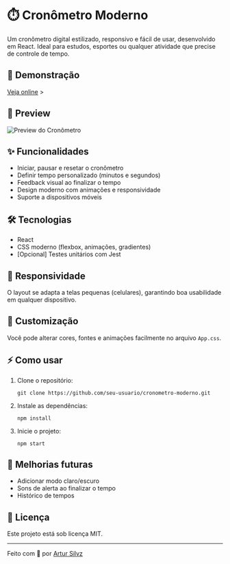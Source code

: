 # ⏱️ Cronômetro Moderno

Um cronômetro digital estilizado, responsivo e fácil de usar, desenvolvido em React. Ideal para estudos, esportes ou qualquer atividade que precise de controle de tempo.

## 🚀 Demonstração

[Veja online](#) >

## 📸 Preview

![Preview do Cronômetro](./screenshot.png) 

## ✨ Funcionalidades

- Iniciar, pausar e resetar o cronômetro
- Definir tempo personalizado (minutos e segundos)
- Feedback visual ao finalizar o tempo
- Design moderno com animações e responsividade
- Suporte a dispositivos móveis

## 🛠️ Tecnologias

- React
- CSS moderno (flexbox, animações, gradientes)
- [Opcional] Testes unitários com Jest

## 📱 Responsividade

O layout se adapta a telas pequenas (celulares), garantindo boa usabilidade em qualquer dispositivo.

## 🎨 Customização

Você pode alterar cores, fontes e animações facilmente no arquivo `App.css`.

## ⚡ Como usar

1. Clone o repositório:
   ```
   git clone https://github.com/seu-usuario/cronometro-moderno.git
   ```
2. Instale as dependências:
   ```
   npm install
   ```
3. Inicie o projeto:
   ```
   npm start
   ```

## 📝 Melhorias futuras

- Adicionar modo claro/escuro
- Sons de alerta ao finalizar o tempo
- Histórico de tempos

## 📄 Licença

Este projeto está sob licença MIT.

---

Feito com 💖 por [Artur Silvz](https://github.com/silvz67)
